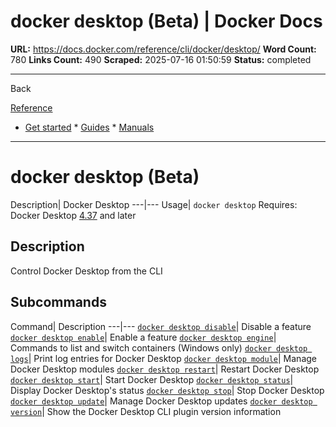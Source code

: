 # docker desktop (Beta) | Docker Docs

**URL:** https://docs.docker.com/reference/cli/docker/desktop/
**Word Count:** 780
**Links Count:** 490
**Scraped:** 2025-07-16 01:50:59
**Status:** completed

---

Back

[Reference](https://docs.docker.com/reference/)

  * [Get started](https://docs.docker.com/get-started/)   * [Guides](https://docs.docker.com/guides/)   * [Manuals](https://docs.docker.com/manuals/)

* * *

# docker desktop \(Beta\)

Description| Docker Desktop   ---|---   Usage| `docker desktop`      Requires: Docker Desktop [4.37](https://docs.docker.com/desktop/release-notes/#4370) and later

## Description

Control Docker Desktop from the CLI

## Subcommands

Command| Description   ---|---   [`docker desktop disable`](https://docs.docker.com/reference/cli/docker/desktop/disable/)| Disable a feature   [`docker desktop enable`](https://docs.docker.com/reference/cli/docker/desktop/enable/)| Enable a feature   [`docker desktop engine`](https://docs.docker.com/reference/cli/docker/desktop/engine/)| Commands to list and switch containers \(Windows only\)   [`docker desktop logs`](https://docs.docker.com/reference/cli/docker/desktop/logs/)| Print log entries for Docker Desktop   [`docker desktop module`](https://docs.docker.com/reference/cli/docker/desktop/module/)| Manage Docker Desktop modules   [`docker desktop restart`](https://docs.docker.com/reference/cli/docker/desktop/restart/)| Restart Docker Desktop   [`docker desktop start`](https://docs.docker.com/reference/cli/docker/desktop/start/)| Start Docker Desktop   [`docker desktop status`](https://docs.docker.com/reference/cli/docker/desktop/status/)| Display Docker Desktop's status   [`docker desktop stop`](https://docs.docker.com/reference/cli/docker/desktop/stop/)| Stop Docker Desktop   [`docker desktop update`](https://docs.docker.com/reference/cli/docker/desktop/update/)| Manage Docker Desktop updates   [`docker desktop version`](https://docs.docker.com/reference/cli/docker/desktop/version/)| Show the Docker Desktop CLI plugin version information